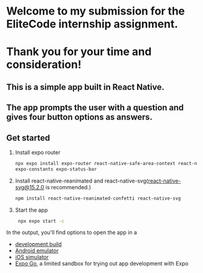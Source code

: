 # Welcome to my submission for the EliteCode internship assignment.

# Thank you for your time and consideration!

## This is a simple app built in React Native. 
## The app prompts the user with a question and gives four button options as answers.

## Get started

1. Install expo router

   ```bash
   npx expo install expo-router react-native-safe-area-context react-native-screens expo-linking 
   expo-constants expo-status-bar
   ```


3. Install react-native-reanimated and react-native-svg(react-native-svg@15.2.0 is recommended.)

   ```bash
   npm install react-native-reanimated-confetti react-native-svg  
   ```


2. Start the app

   ```bash
    npx expo start -c
   ```

In the output, you'll find options to open the app in a

- [development build](https://docs.expo.dev/develop/development-builds/introduction/)
- [Android emulator](https://docs.expo.dev/workflow/android-studio-emulator/)
- [iOS simulator](https://docs.expo.dev/workflow/ios-simulator/)
- [Expo Go](https://expo.dev/go), a limited sandbox for trying out app development with Expo
